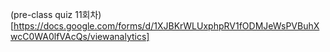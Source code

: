 (pre-class quiz 11회차)[https://docs.google.com/forms/d/1XJBKrWLUxphpRV1fODMJeWsPVBuhXwcC0WA0lfVAcQs/viewanalytics]
